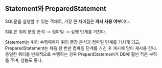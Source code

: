## **Statement와 PreparedStatement**

SQL문을 실행할 수 있는 객체로, 가장 큰 차이점은 **캐시 사용 여부**이다.

SQL은 쿼리 문장 분석 -> 컴파일 -> 실행 단계를 거친다.

Statement는 쿼리 수행때마다 쿼리 문장 분석과 컴파일 단계를 거치게 되고, PreparedStatement는 처음 한 번만 컴파일 단계를 거친 후 캐시에 담아 재사용 한다. 동일한 쿼리를 반복적으로 수행하는 경우 PrepardStatement가 DB에 훨씬 적은 부하를 주며, 성능도 좋다.